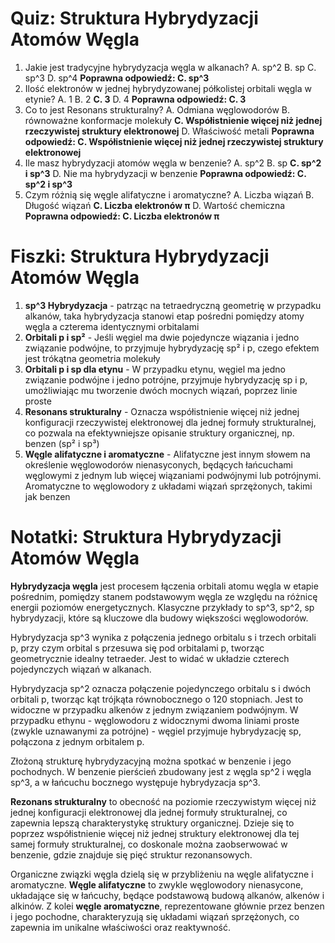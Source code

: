  # Quiz: Struktura Hybrydyzacji Atomów Węgla
1. Jakie jest tradycyjne hybrydyzacja węgla w alkanach?
   A. sp^2
   B. sp
   C. sp^3
   D. sp^4
   **Poprawna odpowiedź: C. sp^3**
2. Ilość elektronów w jednej hybrydyzowanej półkolistej orbitali węgla w etynie?
   A. 1
   B. 2
   **C. 3**
   D. 4
   **Poprawna odpowiedź: C. 3**
3. Co to jest Resonans strukturalny?
   A. Odmiana węglowodorów
   B. równoważne konformacje molekuły
   **C. Współistnienie więcej niż jednej rzeczywistej struktury elektronowej**
   D. Właściwość metali
   **Poprawna odpowiedź: C. Współistnienie więcej niż jednej rzeczywistej struktury elektronowej**
4. Ile masz hybrydyzacji atomów węgla w benzenie?
   A. sp^2
   B. sp
   **C. sp^2 i sp^3**
   D. Nie ma hybrydyzacji w benzenie
   **Poprawna odpowiedź: C. sp^2 i sp^3**
5. Czym różnią się węgle alifatyczne i aromatyczne?
   A. Liczba wiązań
   B. Długość wiązań
   **C. Liczba elektronów π**
   D. Wartość chemiczna
   **Poprawna odpowiedź: C. Liczba elektronów π**

# Fiszki: Struktura Hybrydyzacji Atomów Węgla
1. **sp^3 Hybrydyzacja** - patrząc na tetraedryczną geometrię w przypadku alkanów, taka hybrydyzacja stanowi etap pośredni pomiędzy atomy węgla a czterema identycznymi orbitalami
2. **Orbitali p i sp²** - Jeśli węgiel ma dwie pojedyncze wiązania i jedno związanie podwójne, to przyjmuje hybrydyzację sp² i p, czego efektem jest trókątna geometria molekuły
3. **Orbitali p i sp dla etynu** - W przypadku etynu, węgiel ma jedno związanie podwójne i jedno potrójne, przyjmuje hybrydyzację sp i p, umożliwiając mu tworzenie dwóch mocnych wiązań, poprzez linie proste
4. **Resonans strukturalny** - Oznacza współistnienie więcej niż jednej konfiguracji rzeczywistej elektronowej dla jednej formuły strukturalnej, co pozwala na efektywniejsze opisanie struktury organicznej, np. benzen (sp² i sp³)
5. **Węgle alifatyczne i aromatyczne** - Alifatyczne jest innym słowem na określenie węglowodorów nienasyconych, będących łańcuchami węglowymi z jednym lub więcej wiązaniami podwójnymi lub potrójnymi. Aromatyczne to węglowodory z układami wiązań sprzężonych, takimi jak benzen

# Notatki: Struktura Hybrydyzacji Atomów Węgla
**Hybrydyzacja węgla** jest procesem łączenia orbitali atomu węgla w etapie pośrednim, pomiędzy stanem podstawowym węgla ze względu na różnicę energii poziomów energetycznych. Klasyczne przykłady to sp^3, sp^2, sp hybrydyzacji, które są kluczowe dla budowy większości węglowodorów.

Hybrydyzacja sp^3 wynika z połączenia jednego orbitalu s i trzech orbitali p, przy czym orbital s przesuwa się pod orbitalami p, tworząc geometrycznie idealny tetraeder. Jest to widać w układzie czterech pojedynczych wiązań w alkanach.

Hybrydyzacja sp^2 oznacza połączenie pojedynczego orbitalu s i dwóch orbitali p, tworząc kąt trójkąta równobocznego o 120 stopniach. Jest to widoczne w przypadku alkenów z jednym związaniem podwójnym. W przypadku ethynu - węglowodoru z widocznymi dwoma liniami proste (zwykle uznawanymi za potrójne) - węgiel przyjmuje hybrydyzację sp, połączona z jednym orbitalem p.

Złożoną strukturę hybrydyzacyjną można spotkać w benzenie i jego pochodnych. W benzenie pierścień zbudowany jest z węgla sp^2 i węgla sp^3, a w łańcuchu bocznego występuje hybrydyzacja sp^3.

**Rezonans strukturalny** to obecność na poziomie rzeczywistym więcej niż jednej konfiguracji elektronowej dla jednej formuły strukturalnej, co zapewnia lepszą charakterystykę struktury organicznej. Dzieje się to poprzez współistnienie więcej niż jednej struktury elektronowej dla tej samej formuły strukturalnej, co doskonale można zaobserwować w benzenie, gdzie znajduje się pięć struktur rezonansowych.

Organiczne związki węgla dzielą się w przybliżeniu na węgle alifatyczne i aromatyczne. **Węgle alifatyczne** to zwykle węglowodory nienasycone, układające się w łańcuchy, będące podstawową budową alkanów, alkenów i alkinów. Z kolei **węgle aromatyczne**, reprezentowane głównie przez benzen i jego pochodne, charakteryzują się układami wiązań sprzężonych, co zapewnia im unikalne właściwości oraz reaktywność.